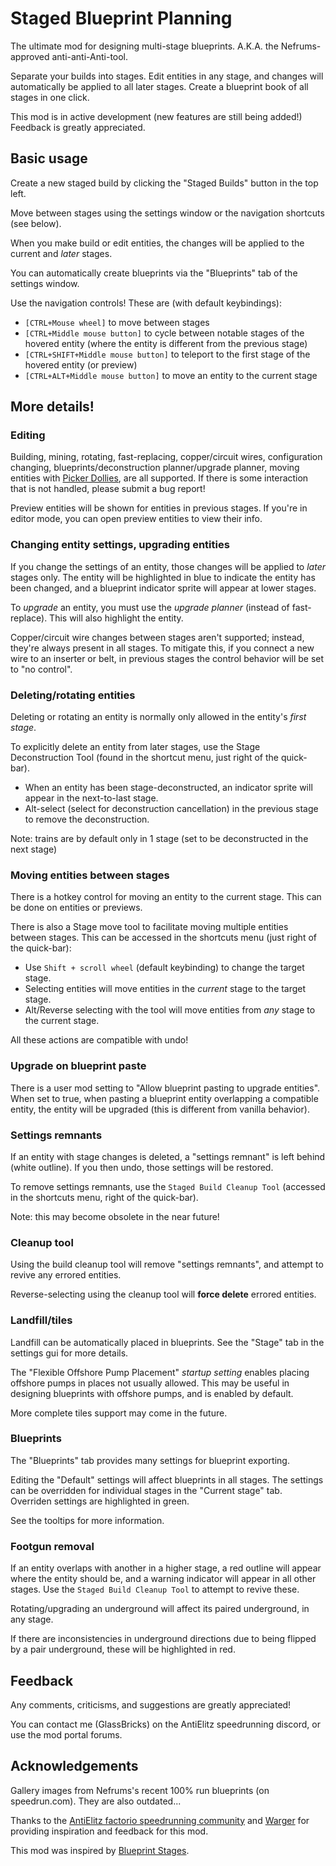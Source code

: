 # Staged Blueprint Planning

The ultimate mod for designing multi-stage blueprints. A.K.A. the Nefrums-approved anti-anti-Anti-tool.

Separate your builds into stages. Edit entities in any stage, and changes will automatically be applied to all later stages. Create a blueprint book of all stages in one click.

This mod is in active development (new features are still being added!) Feedback is greatly appreciated.

## Basic usage

Create a new staged build by clicking the "Staged Builds" button in the top left.

Move between stages using the settings window or the navigation shortcuts (see below).

When you make build or edit entities, the changes will be applied to the current and _later_ stages.

You can automatically create blueprints via the "Blueprints" tab of the settings window.

Use the navigation controls! These are (with default keybindings):

- `[CTRL+Mouse wheel]` to move between stages
- `[CTRL+Middle mouse button]` to cycle between notable stages of the hovered entity (where the entity is different from the previous stage)
- `[CTRL+SHIFT+Middle mouse button]` to teleport to the first stage of the hovered entity (or preview)
- `[CTRL+ALT+Middle mouse button]` to move an entity to the current stage

## More details!

### Editing

Building, mining, rotating, fast-replacing, copper/circuit wires, configuration changing, blueprints/deconstruction planner/upgrade planner, moving entities with [Picker Dollies](https://mods.factorio.com/mod/PickerDollies), are all supported. If there is some interaction that is not handled, please submit a bug report!

Preview entities will be shown for entities in previous stages. If you're in editor mode, you can open preview entities to view their info.

### Changing entity settings, upgrading entities

If you change the settings of an entity, those changes will be applied to _later_ stages only. The entity will be highlighted in blue to indicate the entity has been changed, and a blueprint indicator sprite will appear at lower stages.

To _upgrade_ an entity, you must use the _upgrade planner_ (instead of fast-replace). This will also highlight the entity.

Copper/circuit wire changes between stages aren't supported; instead, they're always present in all stages.
To mitigate this, if you connect a new wire to an inserter or belt, in previous stages the control behavior will be set to "no control".

### Deleting/rotating entities

Deleting or rotating an entity is normally only allowed in the entity's _first stage_.

To explicitly delete an entity from later stages, use the Stage Deconstruction Tool (found in the shortcut menu, just right of the quick-bar).

- When an entity has been stage-deconstructed, an indicator sprite will appear in the next-to-last stage.
- Alt-select (select for deconstruction cancellation) in the previous stage to remove the deconstruction.

Note: trains are by default only in 1 stage (set to be deconstructed in the next stage)

### Moving entities between stages

There is a hotkey control for moving an entity to the current stage. This can be done on entities or previews.

There is also a Stage move tool to facilitate moving multiple entities between stages. This can be accessed in the shortcuts menu (just right of the quick-bar):

- Use `Shift + scroll wheel` (default keybinding) to change the target stage.
- Selecting entities will move entities in the _current_ stage to the target stage.
- Alt/Reverse selecting with the tool will move entities from _any_ stage to the current stage.

All these actions are compatible with undo!

### Upgrade on blueprint paste

There is a user mod setting to "Allow blueprint pasting to upgrade entities". When set to true, when pasting a blueprint entity overlapping a compatible entity, the entity will be upgraded (this is different from vanilla behavior).

### Settings remnants

If an entity with stage changes is deleted, a "settings remnant" is left behind (white outline).
If you then undo, those settings will be restored.

To remove settings remnants, use the `Staged Build Cleanup Tool` (accessed in the shortcuts menu, right of the quick-bar).

Note: this may become obsolete in the near future!

### Cleanup tool

Using the build cleanup tool will remove "settings remnants", and attempt to revive any errored entities.

Reverse-selecting using the cleanup tool will **force delete** errored entities.

### Landfill/tiles

Landfill can be automatically placed in blueprints. See the "Stage" tab in the settings gui for more details.

The "Flexible Offshore Pump Placement" _startup setting_ enables placing offshore pumps in places not usually allowed. This may be useful in designing blueprints with offshore pumps, and is enabled by default.

More complete tiles support may come in the future.

### Blueprints

The "Blueprints" tab provides many settings for blueprint exporting.

Editing the "Default" settings will affect blueprints in all stages.
The settings can be overridden for individual stages in the "Current stage" tab.
Overriden settings are highlighted in green.

See the tooltips for more information.

### Footgun removal

If an entity overlaps with another in a higher stage, a red outline will appear where the entity should be, and a warning indicator will appear in all other stages. Use the `Staged Build Cleanup Tool` to attempt to revive these.

Rotating/upgrading an underground will affect its paired underground, in any stage.

If there are inconsistencies in underground directions due to being flipped by a pair underground, these will be highlighted in red.

## Feedback

Any comments, criticisms, and suggestions are greatly appreciated!

You can contact me (GlassBricks) on the AntiElitz speedrunning discord, or use the mod portal forums.

## Acknowledgements

Gallery images from Nefrums's recent 100% run blueprints (on speedrun.com). They are also outdated...

Thanks to the [AntiElitz factorio speedrunning community](https://discord.gg/AntiElitz) and [Warger](https://discord.com/invite/nfkbu6qSCj) for providing inspiration and feedback for this mod.

This mod was inspired by [Blueprint Stages](https://mods.factorio.com/mod/blueprint-stages).
